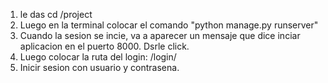 1. le das cd /project
2. Luego en la terminal colocar el comando "python manage.py runserver"
3. Cuando la sesion se incie, va a aparecer un mensaje que dice inciar aplicacion en el puerto 8000. Dsrle click.
4. Luego colocar la ruta del login: /login/
5. Inicir sesion con usuario y contrasena. 